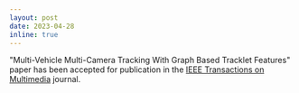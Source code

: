 ```yaml
---
layout: post
date: 2023-04-28
inline: true
---
```


"Multi-Vehicle Multi-Camera Tracking With Graph Based Tracklet Features" paper has been accepted for publication in the [IEEE Transactions on Multimedia](https://signalprocessingsociety.org/publications-resources/ieee-transactions-multimedia) journal.